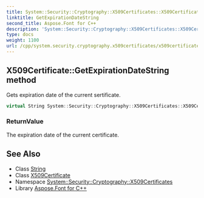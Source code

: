 ```yaml
---
title: System::Security::Cryptography::X509Certificates::X509Certificate::GetExpirationDateString method
linktitle: GetExpirationDateString
second_title: Aspose.Font for C++
description: 'System::Security::Cryptography::X509Certificates::X509Certificate::GetExpirationDateString method. Gets expiration date of the current sertificate in C++.'
type: docs
weight: 1100
url: /cpp/system.security.cryptography.x509certificates/x509certificate/getexpirationdatestring/
---
```

## X509Certificate::GetExpirationDateString method


Gets expiration date of the current sertificate.

```cpp
virtual String System::Security::Cryptography::X509Certificates::X509Certificate::GetExpirationDateString() const
```


### ReturnValue

The expiration date of the current certificate.

## See Also

* Class [String](../../../system/string/)
* Class [X509Certificate](../)
* Namespace [System::Security::Cryptography::X509Certificates](../../)
* Library [Aspose.Font for C++](../../../)
